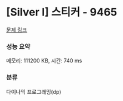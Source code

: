 # [Silver I] 스티커 - 9465 

[문제 링크](https://www.acmicpc.net/problem/9465) 

### 성능 요약

메모리: 111200 KB, 시간: 740 ms

### 분류

다이나믹 프로그래밍(dp)

